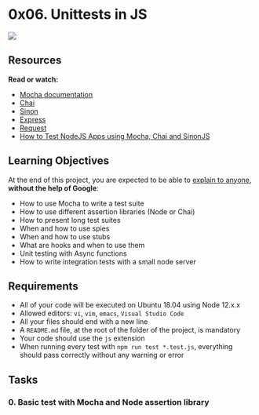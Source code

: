 # 0x06. Unittests in JS

![](https://s3.amazonaws.com/alx-intranet.hbtn.io/uploads/medias/2019/12/90f79a666e174e6c4ffc.jpeg?X-Amz-Algorithm=AWS4-HMAC-SHA256&X-Amz-Credential=AKIARDDGGGOUSBVO6H7D%2F20241025%2Fus-east-1%2Fs3%2Faws4_request&X-Amz-Date=20241025T044442Z&X-Amz-Expires=86400&X-Amz-SignedHeaders=host&X-Amz-Signature=efd2e886bdfe3d024a4dfcf45c6459f5198f77ff847b9fab335a374ec7a2c64c)

## Resources

**Read or watch:**

- [Mocha documentation](https://mochajs.org/ "Mocha documentation")
- [Chai](https://www.chaijs.com/api/ "Chai")
- [Sinon](https://expressjs.com/en/guide/routing.html "Sinon")
- [Express](https://intranet.alxswe.com/rltoken/Jq58SNUh8jcZqKoFcuOQdw "Express")
- [Request](https://www.npmjs.com/package/request "Request")
- [How to Test NodeJS Apps using Mocha, Chai and SinonJS](https://www.digitalocean.com/community/tutorials/how-to-test-nodejs-apps-using-mocha-chai-and-sinonjs "How to Test NodeJS Apps using Mocha, Chai and SinonJS")

## Learning Objectives

At the end of this project, you are expected to be able to [explain to anyone](https://fs.blog/feynman-learning-technique/ "explain to anyone"), **without the help of Google**:

- How to use Mocha to write a test suite
- How to use different assertion libraries (Node or Chai)
- How to present long test suites
- When and how to use spies
- When and how to use stubs
- What are hooks and when to use them
- Unit testing with Async functions
- How to write integration tests with a small node server

## Requirements

- All of your code will be executed on Ubuntu 18.04 using Node 12.x.x
- Allowed editors: `vi`, `vim`, `emacs`, `Visual Studio Code`
- All your files should end with a new line
- A `README.md` file, at the root of the folder of the project, is mandatory
- Your code should use the `js` extension
- When running every test with `npm run test *.test.js`, everything should pass correctly without any warning or error


## Tasks

### 0. Basic test with Mocha and Node assertion library
